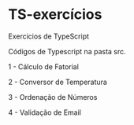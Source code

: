 # TS-exercícios
 Exercicios de TypeScript

 Códigos de Typescript na pasta src.

 1 - Cálculo de Fatorial
 
 2 - Conversor de Temperatura
 
 3 - Ordenação de Números
 
 4 - Validação de Email
